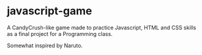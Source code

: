 # javascript-game
A CandyCrush-like game made to practice Javascript, HTML and CSS skills as a final project for a Programming class.

Somewhat inspired by Naruto.
